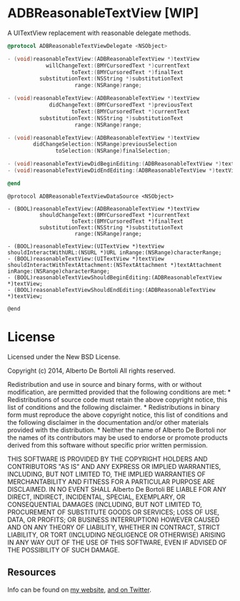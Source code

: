ADBReasonableTextView [WIP]
===========================

A UITextView replacement with reasonable delegate methods. 

``` objective-c
@protocol ADBReasonableTextViewDelegate <NSObject>

- (void)reasonableTextView:(ADBReasonableTextView *)textView
            willChangeText:(BMYCursoredText *)currentText
                    toText:(BMYCursoredText *)finalText
          substitutionText:(NSString *)substitutionText
                     range:(NSRange)range;

- (void)reasonableTextView:(ADBReasonableTextView *)textView
             didChangeText:(BMYCursoredText *)previousText
                    toText:(BMYCursoredText *)currentText
          substitutionText:(NSString *)substitutionText
                     range:(NSRange)range;

- (void)reasonableTextView:(ADBReasonableTextView *)textView
        didChangeSelection:(NSRange)previousSelection
               toSelection:(NSRange)finalSelection;

- (void)reasonableTextViewDidBeginEditing:(ADBReasonableTextView *)textView;
- (void)reasonableTextViewDidEndEditing:(ADBReasonableTextView *)textView;

@end
```

``` objetive-c
@protocol ADBReasonableTextViewDataSource <NSObject>

- (BOOL)reasonableTextView:(ADBReasonableTextView *)textView
          shouldChangeText:(BMYCursoredText *)currentText
                    toText:(BMYCursoredText *)finalText
          substitutionText:(NSString *)substitutionText
                     range:(NSRange)range;

- (BOOL)reasonableTextView:(UITextView *)textView shouldInteractWithURL:(NSURL *)URL inRange:(NSRange)characterRange;
- (BOOL)reasonableTextView:(UITextView *)textView shouldInteractWithTextAttachment:(NSTextAttachment *)textAttachment inRange:(NSRange)characterRange;
- (BOOL)reasonableTextViewShouldBeginEditing:(ADBReasonableTextView *)textView;
- (BOOL)reasonableTextViewShouldEndEditing:(ADBReasonableTextView *)textView;

@end
```

# License

Licensed under the New BSD License.

Copyright (c) 2014, Alberto De Bortoli
All rights reserved.

Redistribution and use in source and binary forms, with or without
modification, are permitted provided that the following conditions are met:
    * Redistributions of source code must retain the above copyright
      notice, this list of conditions and the following disclaimer.
    * Redistributions in binary form must reproduce the above copyright
      notice, this list of conditions and the following disclaimer in the
      documentation and/or other materials provided with the distribution.
    * Neither the name of Alberto De Bortoli nor the
      names of its contributors may be used to endorse or promote products
      derived from this software without specific prior written permission.

THIS SOFTWARE IS PROVIDED BY THE COPYRIGHT HOLDERS AND CONTRIBUTORS "AS IS" AND
ANY EXPRESS OR IMPLIED WARRANTIES, INCLUDING, BUT NOT LIMITED TO, THE IMPLIED
WARRANTIES OF MERCHANTABILITY AND FITNESS FOR A PARTICULAR PURPOSE ARE
DISCLAIMED. IN NO EVENT SHALL Alberto De Bortoli BE LIABLE FOR ANY
DIRECT, INDIRECT, INCIDENTAL, SPECIAL, EXEMPLARY, OR CONSEQUENTIAL DAMAGES
(INCLUDING, BUT NOT LIMITED TO, PROCUREMENT OF SUBSTITUTE GOODS OR SERVICES;
LOSS OF USE, DATA, OR PROFITS; OR BUSINESS INTERRUPTION) HOWEVER CAUSED AND
ON ANY THEORY OF LIABILITY, WHETHER IN CONTRACT, STRICT LIABILITY, OR TORT
(INCLUDING NEGLIGENCE OR OTHERWISE) ARISING IN ANY WAY OUT OF THE USE OF THIS
SOFTWARE, EVEN IF ADVISED OF THE POSSIBILITY OF SUCH DAMAGE.

## Resources

Info can be found on [my website](http://www.albertodebortoli.it), [and on Twitter](http://twitter.com/albertodebo).